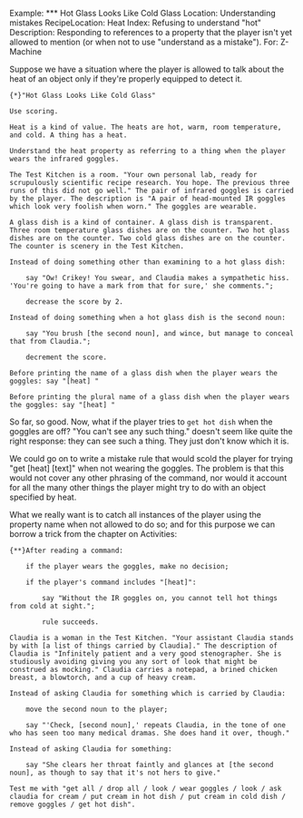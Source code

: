 Example: *** Hot Glass Looks Like Cold Glass
Location: Understanding mistakes
RecipeLocation: Heat
Index: Refusing to understand "hot"
Description: Responding to references to a property that the player isn't yet allowed to mention (or when not to use "understand as a mistake").
For: Z-Machine

  
Suppose we have a situation where the player is allowed to talk about the heat of an object only if they're properly equipped to detect it.

  

``` inform7
{*}"Hot Glass Looks Like Cold Glass"

Use scoring.

Heat is a kind of value. The heats are hot, warm, room temperature, and cold. A thing has a heat.

Understand the heat property as referring to a thing when the player wears the infrared goggles.

The Test Kitchen is a room. "Your own personal lab, ready for scrupulously scientific recipe research. You hope. The previous three runs of this did not go well." The pair of infrared goggles is carried by the player. The description is "A pair of head-mounted IR goggles which look very foolish when worn." The goggles are wearable.

A glass dish is a kind of container. A glass dish is transparent. Three room temperature glass dishes are on the counter. Two hot glass dishes are on the counter. Two cold glass dishes are on the counter. The counter is scenery in the Test Kitchen.

Instead of doing something other than examining to a hot glass dish:

	say "Ow! Crikey! You swear, and Claudia makes a sympathetic hiss. 'You're going to have a mark from that for sure,' she comments.";

	decrease the score by 2.

Instead of doing something when a hot glass dish is the second noun:

	say "You brush [the second noun], and wince, but manage to conceal that from Claudia.";

	decrement the score.

Before printing the name of a glass dish when the player wears the goggles: say "[heat] "

Before printing the plural name of a glass dish when the player wears the goggles: say "[heat] "
```

  
So far, so good. Now, what if the player tries to ``get hot dish`` when the goggles are off? "You can't see any such thing." doesn't seem like quite the right response: they can see such a thing. They just don't know which it is.

  
We could go on to write a mistake rule that would scold the player for trying "get [heat] [text]" when not wearing the goggles. The problem is that this would not cover any other phrasing of the command, nor would it account for all the many other things the player might try to do with an object specified by heat.

  
What we really want is to catch all instances of the player using the property name when not allowed to do so; and for this purpose we can borrow a trick from the chapter on Activities:

  

``` inform7
{**}After reading a command:

	if the player wears the goggles, make no decision;

	if the player's command includes "[heat]":

		say "Without the IR goggles on, you cannot tell hot things from cold at sight.";

		rule succeeds.

Claudia is a woman in the Test Kitchen. "Your assistant Claudia stands by with [a list of things carried by Claudia]." The description of Claudia is "Infinitely patient and a very good stenographer. She is studiously avoiding giving you any sort of look that might be construed as mocking." Claudia carries a notepad, a brined chicken breast, a blowtorch, and a cup of heavy cream.

Instead of asking Claudia for something which is carried by Claudia:

	move the second noun to the player;

	say "'Check, [second noun],' repeats Claudia, in the tone of one who has seen too many medical dramas. She does hand it over, though."

Instead of asking Claudia for something:

	say "She clears her throat faintly and glances at [the second noun], as though to say that it's not hers to give."

Test me with "get all / drop all / look / wear goggles / look / ask claudia for cream / put cream in hot dish / put cream in cold dish / remove goggles / get hot dish".
```

